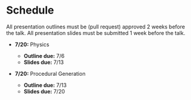 # Schedule

All presentation outlines must be (pull request) approved 2 weeks before the talk.
All presentation slides must be submitted 1 week before the talk.

* **7/20:** Physics
	* **Outline due:** 7/6
	* **Slides due:** 7/13

* **7/20:** Procedural Generation
	* **Outline due:** 7/13
	* **Slides due:** 7/20	
